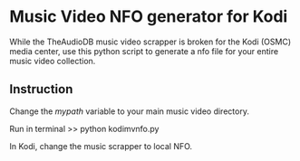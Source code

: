 <H1>﻿Music Video NFO generator for Kodi</H1>

While the TheAudioDB music video scrapper is broken for the Kodi (OSMC) media center, use this python script to generate a nfo file for your entire music video collection.

<H2>Instruction</H2>

Change the <i>mypath</i> variable to your main music video directory.

Run in terminal >> python kodimvnfo.py

In Kodi, change the music scrapper to local NFO.
